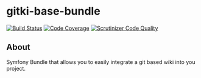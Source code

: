 gitki-base-bundle
=================

[![Build Status](https://travis-ci.org/dontdrinkandroot/gitki-base-bundle.php.svg?branch=master)](https://travis-ci.org/dontdrinkandroot/gitki-base-bundle.php)
[![Code Coverage](https://scrutinizer-ci.com/g/dontdrinkandroot/gitki-base-bundle.php/badges/coverage.png?b=master)](https://scrutinizer-ci.com/g/dontdrinkandroot/gitki-base-bundle.php/?branch=master)
[![Scrutinizer Code Quality](https://scrutinizer-ci.com/g/dontdrinkandroot/gitki-base-bundle.php/badges/quality-score.png?b=master)](https://scrutinizer-ci.com/g/dontdrinkandroot/gitki-base-bundle.php/?branch=master)

About
-----

Symfony Bundle that allows you to easily integrate a git based wiki into you project.